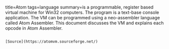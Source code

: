 title=Atom
tags=language
summary=is a programmable, register based virtual machine for Win32 computers. The program is a text-base console application. The VM can be programmed using a neo-assembler language called Atom Assembler. This document discusses the VM and explains each opcode in Atom Assembler.
~~~~~~

[Source](https://atomvm.sourceforge.net/)

